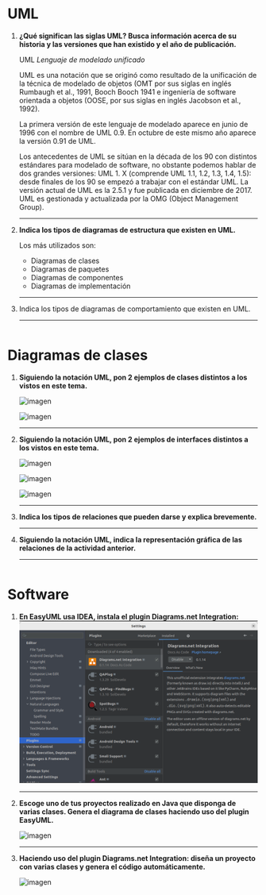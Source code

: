# UML

1. **¿Qué significan las siglas UML? Busca información acerca de su  historia y las versiones que han existido y el año de publicación.**

   UML *Lenguaje de modelado unificado*

   UML es una notación que se originó como resultado de la unificación de la técnica de modelado de objetos (OMT por sus siglas en inglés Rumbaugh et al., 1991, Booch Booch  1941 e ingeniería de software orientada a objetos (OOSE, por sus siglas en inglés Jacobson et al., 1992).

   La primera versión de este lenguaje de modelado aparece en junio de 1996 con el nombre de UML 0.9. En octubre de este mismo año aparece la versión 0.91 de UML.

   Los antecedentes de UML se sitúan en la década de los  90 con distintos estándares para modelado de software, no obstante  podemos hablar de dos grandes versiones: UML 1. X (comprende UML 1.1, 1.2, 1.3, 1.4, 1.5): desde finales de los 90 se empezó a trabajar con el estándar UML. La versión actual de UML es la 2.5.1 y fue publicada en diciembre de 2017. UML es gestionada y actualizada por la OMG (Object Management Group).

   

   ------

2. **Indica los tipos de diagramas de estructura que existen en UML.**

   Los más utilizados son:

   - Diagramas de clases
   - Diagramas de paquetes
   - Diagramas de componentes
   - Diagramas de implementación

   ------

3. Indica los tipos de diagramas de comportamiento que existen en UML.

   ------

```

```

#   Diagramas de clases

1. **Siguiendo la notación UML, pon 2 ejemplos de clases distintos a los vistos en este tema.**

   ![imagen](https://user-images.githubusercontent.com/113978919/212051624-41fc6d90-c3bb-4c2a-9a5e-d51e381daf99.png)

   ![imagen](https://user-images.githubusercontent.com/113978919/212051624-41fc6d90-c3bb-4c2a-9a5e-d51e381daf99.png)

   ------

2. **Siguiendo la notación UML, pon 2 ejemplos de interfaces distintos a los vistos en este tema.**

   ![imagen](https://user-images.githubusercontent.com/113978919/212051624-41fc6d90-c3bb-4c2a-9a5e-d51e381daf99.png)

   ![imagen](https://user-images.githubusercontent.com/113978919/212051624-41fc6d90-c3bb-4c2a-9a5e-d51e381daf99.png)

   ![imagen](https://user-images.githubusercontent.com/113978919/212051624-41fc6d90-c3bb-4c2a-9a5e-d51e381daf99.png)

   ------

3. **Indica los tipos de relaciones que pueden darse y explica brevemente.**

   ------

4. **Siguiendo la notación UML, indica la representación gráfica de las relaciones de la actividad anterior.**

   ------

```

```

#   Software

1. **En EasyUML usa IDEA, instala el plugin Diagrams.net Integration:**
 ![imagen](https://github.com/estefany89/Primera-clase-de-Daw1.Entorno-de-desarrollo/blob/da6fb919d3472cecea1ae2fc161d2abc998360a6/imagenes/D1.png)
  
   ------

2. **Escoge uno de tus proyectos realizado en Java que disponga de varias clases. Genera el diagrama de clases haciendo uso del plugin EasyUML.**

   ![imagen](https://user-images.githubusercontent.com/113978919/212051624-41fc6d90-c3bb-4c2a-9a5e-d51e381daf99.png)

   ------

3. **Haciendo uso del plugin Diagrams.net Integration: diseña un proyecto con varias clases y genera el código automáticamente.**

   ![imagen](https://user-images.githubusercontent.com/113978919/212051624-41fc6d90-c3bb-4c2a-9a5e-d51e381daf99.png)

